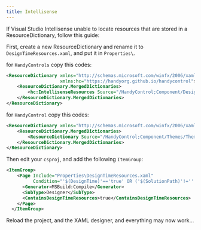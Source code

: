 ```yaml
---
title: Intellisense
---
```


If Visual Studio Intellisense unable to locate resources that are stored in a ResourceDictionary, follow this guide:

First, create a new ResourceDictionary and rename it to `DesignTimeResources.xaml`, and put it in `Properties\`.

for `HandyControls` copy this codes:

```xml
<ResourceDictionary xmlns="http://schemas.microsoft.com/winfx/2006/xaml/presentation"
                    xmlns:hc="https://handyorg.github.io/handycontrol">
    <ResourceDictionary.MergedDictionaries>
        <hc:IntellisenseResources Source="/HandyControl;Component/DesignTime/DesignTimeResources.xaml" />
    </ResourceDictionary.MergedDictionaries>
</ResourceDictionary>
```

for `HandyControl` copy this codes:

```xml
<ResourceDictionary xmlns="http://schemas.microsoft.com/winfx/2006/xaml/presentation">
    <ResourceDictionary.MergedDictionaries>
        <ResourceDictionary Source="/HandyControl;Component/Themes/Theme.xaml" />
    </ResourceDictionary.MergedDictionaries>
</ResourceDictionary>
```

Then edit your `csproj`, and add the following `ItemGroup`:

```xml
<ItemGroup>
    <Page Include="Properties\DesignTimeResources.xaml"
          Condition="'$(DesignTime)'=='true' OR ('$(SolutionPath)'!='' AND Exists('$(SolutionPath)') AND '$(BuildingInsideVisualStudio)'!='true' AND '$(BuildingInsideExpressionBlend)'!='true')">
      <Generator>MSBuild:Compile</Generator>
      <SubType>Designer</SubType>
      <ContainsDesignTimeResources>true</ContainsDesignTimeResources>
    </Page>
  </ItemGroup>
  ```

  Reload the project, and the XAML designer, and everything may now work…